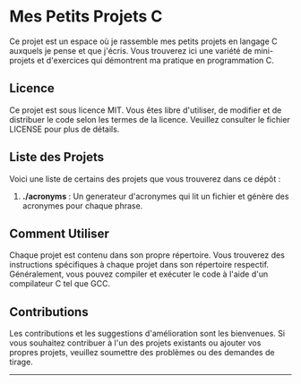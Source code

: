 # Mes Petits Projets C

Ce projet est un espace où je rassemble mes petits projets en langage C auxquels je pense et que j'écris. Vous trouverez ici une variété de mini-projets et d'exercices qui démontrent ma pratique en programmation C.

## Licence

Ce projet est sous licence MIT. Vous êtes libre d'utiliser, de modifier et de distribuer le code selon les termes de la licence. Veuillez consulter le fichier LICENSE pour plus de détails.

## Liste des Projets

Voici une liste de certains des projets que vous trouverez dans ce dépôt :

1. **./acronyms** : Un generateur d'acronymes qui lit un fichier et génère des acronymes pour chaque phrase. 

## Comment Utiliser

Chaque projet est contenu dans son propre répertoire. Vous trouverez des instructions spécifiques à chaque projet dans son répertoire respectif. Généralement, vous pouvez compiler et exécuter le code à l'aide d'un compilateur C tel que GCC.

## Contributions

Les contributions et les suggestions d'amélioration sont les bienvenues. Si vous souhaitez contribuer à l'un des projets existants ou ajouter vos propres projets, veuillez soumettre des problèmes ou des demandes de tirage.

---
